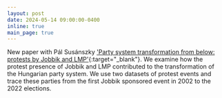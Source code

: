 ```yaml
---
layout: post
date: 2024-05-14 09:00:00-0400
inline: true
main_page: true
---
```


New paper with Pál Susánszky ['Party system transformation from below: protests by Jobbik and LMP'](https://doi.org/10.1057/s41269-024-00342-w){:target="\_blank"}. We examine how the protest presence of Jobbik and LMP contributed to the transformation of the Hungarian party system. We use two datasets of protest events and trace these parties from the first Jobbik sponsored event in 2002 to the 2022 elections.
